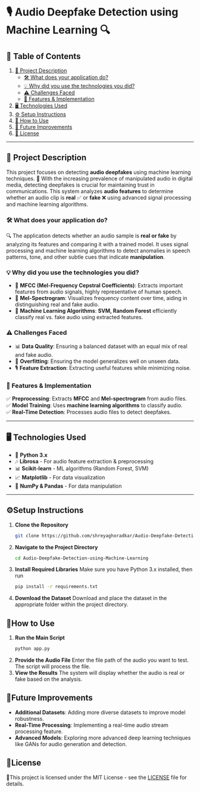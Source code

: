 # 🎙️ Audio Deepfake Detection using Machine Learning 🔍  

## 📜 Table of Contents  
1. [📌 Project Description](#project-description)  
   - [🛠️ What does your application do?](#what-does-your-application-do)  
   - [💡 Why did you use the technologies you did?](#why-did-you-use-the-technologies-you-did)  
   - [⚠️ Challenges Faced](#challenges-faced)  
   - [🚀 Features & Implementation](#features--implementation)  
2. [🖥️ Technologies Used](#technologies-used)  
3. [⚙️ Setup Instructions](#setup-instructions)  
4. [📝 How to Use](#how-to-use)  
5. [🌟 Future Improvements](#future-improvements)  
6. [📜 License](#license) 
---  

## 📌 Project Description  
This project focuses on detecting **audio deepfakes** using machine learning techniques. 🎤 With the increasing prevalence of manipulated audio in digital media, detecting deepfakes is crucial for maintaining trust in communications. This system analyzes **audio features** to determine whether an audio clip is **real** ✅ or **fake** ❌ using advanced signal processing and machine learning algorithms.  

### 🛠️ What does your application do?  
🔍 The application detects whether an audio sample is **real or fake** by analyzing its features and comparing it with a trained model. It uses signal processing and machine learning algorithms to detect anomalies in speech patterns, tone, and other subtle cues that indicate **manipulation**.  

### 💡 Why did you use the technologies you did?  
- 🎵 **MFCC (Mel-Frequency Cepstral Coefficients)**: Extracts important features from audio signals, highly representative of human speech.  
- 🎼 **Mel-Spectrogram**: Visualizes frequency content over time, aiding in distinguishing real and fake audio.  
- 🤖 **Machine Learning Algorithms**: **SVM, Random Forest** efficiently classify real vs. fake audio using extracted features.  

### ⚠️ Challenges Faced  
- 📊 **Data Quality**: Ensuring a balanced dataset with an equal mix of real and fake audio.  
- 🔄 **Overfitting**: Ensuring the model generalizes well on unseen data.  
- 🎙️ **Feature Extraction**: Extracting useful features while minimizing noise.  

### 🚀 Features & Implementation  
✅ **Preprocessing**: Extracts **MFCC** and **Mel-spectrogram** from audio files.  
✅ **Model Training**: Uses **machine learning algorithms** to classify audio.  
✅ **Real-Time Detection**: Processes audio files to detect deepfakes.  

---  

## 🖥️ Technologies Used  
- 🐍 **Python 3.x**  
- 🎶 **Librosa** - For audio feature extraction & preprocessing  
- 📊 **Scikit-learn** - ML algorithms (Random Forest, SVM)    
- 📈 **Matplotlib** - For data visualization  
- 📑 **NumPy & Pandas** - For data manipulation  

---  

## ⚙️Setup Instructions
1. **Clone the Repository**
   ```bash
   git clone https://github.com/shreyaghoradkar/Audio-Deepfake-Detection-using-Machine-Learning.git

2. **Navigate to the Project Directory**
   ```bash
   cd Audio-Deepfake-Detection-using-Machine-Learning

3. **Install Required Libraries**
   Make sure you have Python 3.x installed, then run
   ```bash
   pip install -r requirements.txt

4. **Download the Dataset**
   Download and place the dataset in the appropriate folder within the project directory.

## 🚀How to Use

1. **Run the Main Script**
   ```bash
   python app.py
2. **Provide the Audio File**
   Enter the file path of the audio you want to test. The script will process the file.
3. **View the Results**
   The system will display whether the audio is real or fake based on the analysis.

## 🔮Future Improvements
- **Additional Datasets**: Adding more diverse datasets to improve model robustness.
- **Real-Time Processing**: Implementing a real-time audio stream processing feature.
- **Advanced Models**: Exploring more advanced deep learning techniques like GANs for audio generation and detection.

## 📜License
📝This project is licensed under the MIT License - see the [LICENSE](LICENSE) file for details.
